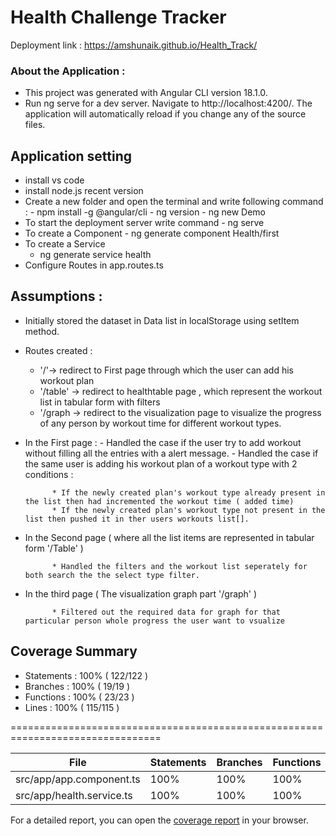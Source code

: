 # Health Challenge Tracker

Deployment link : https://amshunaik.github.io/Health_Track/

### About the Application :
-  This project was generated with Angular CLI version 18.1.0.
-  Run ng serve for a dev server. Navigate to http://localhost:4200/. The application will automatically reload if you change any of the source files.
## Application setting
- install vs code
- install node.js recent version
- Create a new folder and open the terminal and write following command :
      - npm install -g @angular/cli
      - ng version
      - ng new Demo
- To start the deployment server write command
      - ng serve
- To create a Component
      - ng generate component Health/first
- To create a Service
     - ng generate service health
- Configure Routes in app.routes.ts

## Assumptions :
- Initially stored the dataset in Data list in localStorage using setItem method.
-  Routes created :

      * '/'-> redirect to First page through which the user can add his workout plan
      * '/table' -> redirect to healthtable page , which represent the workout list in tabular form with filters
      * '/graph -> redirect to the visualization page to visualize the progress of any person by workout time for different workout types.
- In the First page :
      - Handled the case if the user try to add workout without filling all the entries with a alert message.
      - Handled the case if the same user is adding his workout plan of a workout type with 2 conditions :
  
            * If the newly created plan's workout type already present in the list then had incremented the workout time ( added time)
            * If the newly created plan's workout type not present in the list then pushed it in ther users workouts list[].
- In the Second page ( where all the list items are represented in tabular form '/Table' )
  
            * Handled the filters and the workout list seperately for both search the the select type filter.
- In the third page ( The visualization graph part '/graph' )
  
            * Filtered out the required data for graph for that particular person whole progress the user want to vsualize
  
## Coverage Summary 

* Statements   : 100% ( 122/122 )
* Branches     : 100% ( 19/19 )
* Functions    : 100% ( 23/23 )
* Lines        : 100% ( 115/115 )

================================================================================

| File                    | Statements | Branches | Functions | Lines |
|-------------------------|------------|----------|-----------|-------|
| src/app/app.component.ts | 100%       | 100%     | 100%      | 100%  |
| src/app/health.service.ts | 100%       | 100%     | 100%      | 100%  |

For a detailed report, you can open the [coverage report](./coverage/demo/index.html) in your browser.
